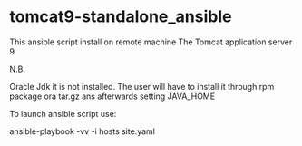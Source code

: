 # tomcat9-standalone_ansible

This ansible script install on remote machine The Tomcat application server 9

N.B.

Oracle Jdk it is not installed.  The user will have to install it through rpm package ora tar.gz ans afterwards setting JAVA_HOME

To launch ansible script use:

ansible-playbook -vv -i hosts site.yaml
